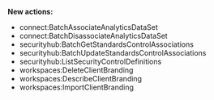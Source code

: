 **New actions:**

- connect:BatchAssociateAnalyticsDataSet
- connect:BatchDisassociateAnalyticsDataSet
- securityhub:BatchGetStandardsControlAssociations
- securityhub:BatchUpdateStandardsControlAssociations
- securityhub:ListSecurityControlDefinitions
- workspaces:DeleteClientBranding
- workspaces:DescribeClientBranding
- workspaces:ImportClientBranding
